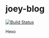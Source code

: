 # joey-blog
 
 <a href="https://travis-ci.com/joeyczz/joey-blog"><img src="https://travis-ci.com/joeyczz/joey-blog.svg?branch=master" alt="Build Status"></a>


Hexo
